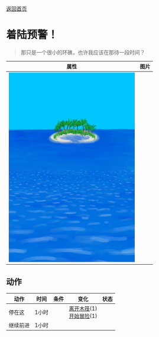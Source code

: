 [返回首页](index.md)  
# 着陆预警！  
> 那只是一个很小的环礁，也许我应该在那待一段时间？  
  
  属性  |   图片   
 ----  |  ----:   
   |  ![](Sprite/Atoll.png)   
  
## 动作  
动作  |  时间  |  条件  |  变化  |  状态  
----  |  ----  |  ----  |  ----  |  ----  
停在这  |  1小时  |    |  [离开木筏](RaftExitAtoll.md)(1)<br>[开始冒险](Start_RaftAtoll.md)(1)  |    
继续前进  |  1小时  |    |    |    
